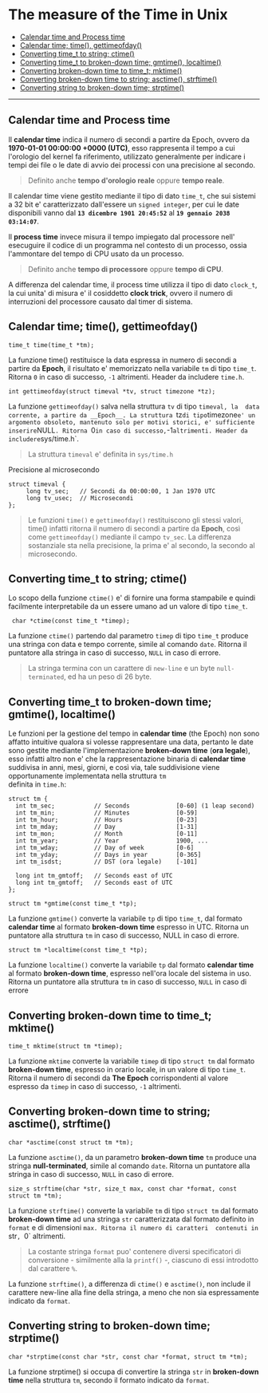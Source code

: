 # The measure of the Time in Unix

* [Calendar time and Process time](#headDT0)
* [Calendar time; time(), gettimeofday()](#headDT1)
* [Converting time_t to string; ctime()](#headDT2)
* [Converting time_t to broken-down time; gmtime(), localtime()](#headDT3)
* [Converting broken-down time to time_t; mktime()](#headDT4)
* [Converting broken-down time to string; asctime(), strftime()](#headDT5)
* [Converting string to broken-down time; strptime()](#headDT6)

---

## <a name="headDT0"></a>Calendar time and Process time

Il __calendar time__ indica il numero di secondi a partire da Epoch, ovvero da
__1970-01-01 00:00:00 +0000 (UTC)__, esso rappresenta il tempo a cui l'orologio
del kernel fa riferimento, utilizzato generalmente per indicare i tempi dei 
file o le date di avvio dei processi con una precisione al secondo.

> Definito anche __tempo d'orologio reale__ oppure __tempo reale__.

Il calendar time viene gestito mediante il tipo di dato `time_t`, che sui
sistemi a 32 bit e' caratterizzato dall'essere un `signed integer`, per cui le
date disponibili vanno dal __`13 dicembre 1901 20:45:52`__ al 
__`19 gennaio 2038 03:14:07`__.

Il __process time__ invece misura il tempo impiegato dal processore nell'
esecuguire il codice di un programma nel contesto di un processo, ossia 
l'ammontare del tempo di CPU usato da un processo. 

> Definito anche __tempo di processore__ oppure __tempo di CPU__.

A differenza del calendar time, il process time utilizza il tipo di dato 
`clock_t`, la cui unita' di misura e' il cosiddetto __clock trick__, ovvero il 
numero di interruzioni del processore causato dal timer di sistema.

## <a name="headDT1"></a>Calendar time; time(), gettimeofday()

`time_t time(time_t *tm);` 

La funzione time() restituisce la data espressa in numero di secondi a partire
da __Epoch__, il risultato e' memorizzato nella  variabile `tm` di tipo 
`time_t`. Ritorna `0` in caso di successo, `-1` altrimenti. Header da includere 
`time.h`.

`int gettimeofday(struct timeval *tv, struct timezone *tz);`

La funzione `gettimeofday()` salva nella struttura `tv` di tipo `timeval, la 
data corrente, a partire da __Epoch__. La struttura `tz` di tipo `timezone` e'
un argomento obsoleto, mantenuto solo per motivi storici, e' sufficiente 
inserire `NULL`. Ritorna `0` in caso di successo, `-1` altrimenti. Header da 
includere `sys/time.h`.

> La struttura `timeval` e' definita in `sys/time.h`

Precisione al microsecondo

```
struct timeval {
     long tv_sec;	// Secondi da 00:00:00, 1 Jan 1970 UTC
     long tv_usec;	// Microsecondi
};
```

> Le funzioni `time()` e `gettimeofday()` restituiscono gli stessi valori, 
> time() infatti ritorna il numero di secondi a partire da __Epoch__, così come
> `gettimeofday()` mediante il campo `tv_sec`. La differenza sostanziale sta
> nella precisione, la prima e' al secondo, la secondo al microsecondo.

## <a name="headDT2"></a>Converting time_t to string; ctime()

Lo scopo della funzione `ctime()` e' di fornire una forma stampabile e quindi
facilmente interpretabile da un essere umano ad un valore di tipo `time_t`.

` char *ctime(const time_t *timep);`

La funzione `ctime()` partendo dal parametro `timep` di tipo `time_t` produce
una stringa con data e tempo corrente, simile al comando `date`. Ritorna il 
puntatore alla stringa in caso di successo, `NULL` in caso di errore.

> La stringa termina con un carattere di `new-line` e un byte `null-terminated`,
> ed ha un peso di 26 byte.

## <a name="headDT3"></a>Converting time_t to broken-down time; gmtime(), localtime()

Le funzioni per la gestione del tempo in __calendar time__ (the Epoch)  non 
sono affatto intuitive qualora si volesse rappresentare una data, pertanto le 
date sono gestite mediante l'implementazione __broken-down time__ (__ora 
legale__), esso infatti altro non e' che la rappresentazione binaria di 
__calendar time__ suddivisa in anni, mesi, giorni, e così via, tale 
suddivisione viene opportunamente implementata nella struttura `tm`  
definita in `time.h`:

```
struct tm {
  int tm_sec;           // Seconds             [0-60] (1 leap second) 
  int tm_min;           // Minutes             [0-59] 
  int tm_hour;          // Hours               [0-23] 
  int tm_mday;          // Day                 [1-31] 
  int tm_mon;           // Month               [0-11] 
  int tm_year;          // Year                1900, ...
  int tm_wday;          // Day of week         [0-6] 
  int tm_yday;          // Days in year        [0-365]	
  int tm_isdst;         // DST (ora legale)    [-101]

  long int tm_gmtoff;   // Seconds east of UTC
  long int tm_gmtoff;   // Seconds east of UTC
};
```

`struct tm *gmtime(const time_t *tp);`

La funzione `gmtime()` converte la variabile `tp` di tipo `time_t`, dal formato 
__calendar time__ al formato __broken-down time__ espresso in UTC. Ritorna un 
puntatore alla struttura `tm` in caso di successo, NULL in caso di errore.

`struct tm *localtime(const time_t *tp);`

La funzione `localtime()` converte la variabile `tp` dal formato 
__calendar time__ al formato __broken-down time__, espresso nell'ora locale del
sistema in uso. Ritorna un puntatore alla struttura `tm` in caso di successo, 
`NULL` in caso di errore

## <a name="headDT4"></a>Converting broken-down time to time_t; mktime()

`time_t mktime(struct tm *timep);`

La funzione `mktime` converte la variabile `timep` di tipo `struct tm` dal
formato __broken-down time__, espresso in orario locale, in un valore di tipo 
`time_t`. Ritorna il numero di secondi da __The Epoch__ corrispondenti al 
valore espresso da `timep` in caso di successo, `-1` altrimenti.

## <a name="headDT5"></a>Converting broken-down time to string; asctime(), strftime()

`char *asctime(const struct tm *tm);`

La funzione `asctime()`, da un parametro __broken-down time__ `tm` produce 
una stringa __null-terminated__, simile al comando `date`. Ritorna un puntatore
alla stringa in caso di successo, `NULL` in caso di errore.

`size_s strftime(char *str, size_t max, const char *format, const struct tm *tm);`

La funzione `strftime()` converte la variabile `tm` di tipo `struct tm` dal
formato __broken-down time__ ad una stringa `str` caratterizzata dal formato
definito in `format` e di dimensioni `max. Ritorna il numero di caratteri 
contenuti in `str`, `0` altrimenti.

> La costante stringa `format` puo' contenere diversi specificatori di 
> conversione - similmente alla la `printf()` -, ciascuno di essi introdotto 
> dal carattere `%`.

La funzione `strftime()`, a differenza di `ctime()` e `asctime()`, non include 
il carattere new-line alla fine della stringa, a meno che non sia espressamente 
indicato da `format`.

## <a name="headDT6"></a>Converting string to broken-down time; strptime()

`char *strptime(const char *str, const char *format, struct tm *tm);`

La funzione strptime() si occupa di convertire la stringa `str` in
__broken-down time__ nella struttura `tm`, secondo il formato indicato da
`format`.

